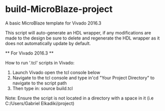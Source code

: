 # build-MicroBlaze-project
 A basic MicroBlaze template for Vivado 2016.3

This script will auto-generate an HDL wrapper, if any modifications are made to the design be sure to delete and regenerate the HDL wrapper as it does not automatically update by default.

** For Vivado 2016.3 **

How to run '.tcl' scripts in Vivado:
1. Launch Vivado open the tcl console below
2. Navigate to the tcl console and type in'cd "Your Project Directory" to navigate to the script path
3. Then type in: source build.tcl

Note: Ensure the script is not located in a directory with a space in it 
(i.e C:/Users/Gabriel Elkadiki/project)
